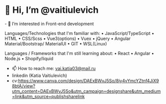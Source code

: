 <h1>👋 Hi, I’m @vaitiulevich </h1>
- 👀 I’m interested in Front-end development

Languages/Technologies that I'm familiar with:
• JavaScript/TypeScript
• HTML
• CSS/Scss
• Vue3(options)
• Vuex
• jQuery
• Angular Material/Bootstrap/ MaterialUI
• GIT
• WSL(Linux)

Languages / Frameworks that I'm still learning about:
• React
• Angular
• Node.js
• Shopify/liquid 

- 📫 How to reach me: vai.katia03@mail.ru
- linkedin (Katia Vaitiulevich)
- cv:https://www.canva.com/design/DAExBWvJ5So/8iy4vYmcYZtnf4JiX98btA/view?utm_content=DAExBWvJ5So&utm_campaign=designshare&utm_medium=link&utm_source=publishsharelink

<!---
vaitiulevich/vaitiulevich is a ✨ special ✨ repository because its `README.md` (this file) appears on your GitHub profile.
You can click the Preview link to take a look at your changes.
--->
